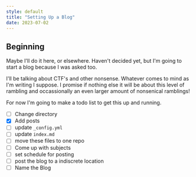 ```yaml
---
style: default
title: "Setting Up a Blog"
date: 2023-07-02
---
```


## Beginning

Maybe I'll do it here, or elsewhere. Haven't decided yet, but I'm going to start a blog because I was asked too.

I'll be talking about CTF's and other nonsense. Whatever comes to mind as I'm writing I suppose. I promise if nothing else it will be about this level of rambling and occassionally an even larger amount of nonsenical ramblings!

For now I'm going to make a todo list to get this up and running.

- [ ] Change directory
- [x] Add posts
- [ ] update `_config.yml`
- [ ] update `index.md`
- [ ] move these files to one repo
- [ ] Come up with subjects
- [ ] set schedule for posting
- [ ] post the blog to a indiscrete location
- [ ] Name the Blog
